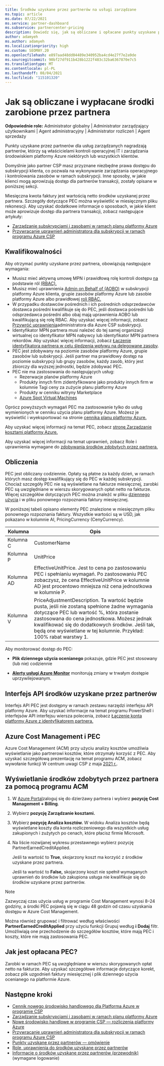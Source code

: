 ```yaml
---
title: Środków uzyskane przez partnerów na usługi zarządzane
ms.topic: article
ms.date: 07/22/2021
ms.service: partner-dashboard
ms.subservice: partnercenter-pricing
description: Dowiedz się, jak są obliczane i opłacane punkty uzyskane przez partnerów firmy Microsoft dla usług zarządzanych oraz jak upewnić się, że masz odpowiednie uprawnienia.
author: adamyeh
ms.author: adamyeh
ms.localizationpriority: high
ms.custom: SEOMAY.20
ms.openlocfilehash: e897aad48dd04489e340952ba4cd4e27f7e2a9de
ms.sourcegitcommit: 90bf27df911b428b1222f483c32ba6367870e7c5
ms.translationtype: MT
ms.contentlocale: pl-PL
ms.lasthandoff: 08/04/2021
ms.locfileid: "115101320"
---
```

# <a name="how-the-partner-earned-credit-is-calculated-and-paid"></a>Jak są obliczane i wypłacane środki zarobione przez partnera

**Odpowiednie role:** Administrator globalny | Administrator zarządzający użytkownikami | Agent administracyjny | Administrator rozliczeń | Agent sprzedaży

Punkty uzyskane przez partnerów dla usług zarządzanych nagradzają partnerów, którzy są właścicielami kontroli operacyjnej IT i zarządzania środowiskiem platformy Azure niektórych lub wszystkich klientów. 

Domyślnie jako partner CSP masz przyznane niezbędne prawa dostępu do subskrypcji klienta, co pozwala na wykonywanie zarządzania operacyjnego i kontrolowania zasobów w ramach subskrypcji. Inne sposoby, w jakie klienci mogą aprowizują dostęp dla partnerów transakcji, zostały opisane w poniższej sekcji.

Miesięczna kwota faktury jest wartością netto środków uzyskanej przez partnera. Szczegóły dotyczące PEC można wyświetlić w miesięcznym pliku rekonescji. Aby uzyskać dodatkowe informacje o sposobach, w jakie klient może aprowizuje dostęp dla partnera transakcji, zobacz następujące artykuły:

- [Zarządzanie subskrypcjami i zasobami w ramach planu platformy Azure](azure-plan-manage.md)
- [Przywracanie uprawnień administratora dla subskrypcji w ramach programu Azure CSP](/revoke-reinstate-csp.md)

## <a name="eligibility"></a>Kwalifikowalności

Aby otrzymać punkty uzyskane przez partnera, obowiązują następujące wymagania:

- Musisz mieć aktywną umowę MPN i prawidłową rolę kontroli dostępu [na](azure-roles-perms-pec.md) podstawie ról [(RBAC).](/azure/role-based-access-control/overview)
- Musisz mieć uprawnienia [Admin on Behalf of (AOBO)](https://channel9.msdn.com/Series/cspdev/Module-11-Admin-On-Behalf-Of-AOBO) w subskrypcji platformy Azure klienta, grupie zasobów platformy Azure lub zasobie platformy Azure albo prawidłowej [roli RBAC.](azure-roles-perms-pec.md)
- W przypadku dostawców pośrednich i ich pośrednich odsprzedawców dostawca pośredni kwalifikuje się do PEC, jeśli dostawca pośredni lub odsprzedawca pośredni albo obaj mają uprawnienia AOBO lub kwalifikującą się rolę RBAC. Aby uzyskać więcej informacji, zobacz [Przywróć uprawnienia](revoke-reinstate-csp.md)administratora dla Azure CSP subskrypcji.
- Identyfikator MPN partnera musi należeć do tej samej organizacji wirtualnej co identyfikator MPN nabywcy lub identyfikator MPN partnera rekordów. Aby uzyskać więcej informacji, zobacz [Łączenie identyfikatora partnera w celu śledzenia wpływu na delegowane zasoby](/azure/lighthouse/how-to/partner-earned-credit).
- PEC jest zdobywany na poziomie zasobów platformy Azure, grupie zasobów lub subskrypcji. Jeśli partner ma prawidłowy dostęp na poziomie subskrypcji lub grupy zasobów, każdy zasób, który jest zbiorczy dla wyższej jednostki, będzie zdobywać PEC.
- PEC nie ma zastosowania do następujących usług:
    - Rezerwacje planów platformy Azure
    - Produkty innych firm zidentyfikowane jako produkty innych firm w kolumnie Tagi ceny za zużycie planu platformy Azure
    - Produkty w cenniku witryny Marketplace
    - [Azure Spot Virtual Machines](https://partner.microsoft.com/resources/collection/azure-spot-in-csp#/)

Oprócz powyższych wymagań PEC ma zastosowanie tylko do usług wymienionych w cenniku użycia planu platformy Azure. Możesz je wyświetlić i wyeksportować na stronie [cennika planu platformy Azure.](https://partner.microsoft.com/commerce/sales)

Aby uzyskać więcej informacji na temat PEC, zobacz [stronę Zarządzanie kosztami platformy Azure.](/azure/cost-management-billing/costs/get-started-partners)

Aby uzyskać więcej informacji na temat uprawnień, zobacz Role i uprawnienia wymagane do [zdobywania środków zdobytych przez partnera.](azure-roles-perms-pec.md)

## <a name="calculation"></a>Obliczenia

PEC jest obliczany codziennie. Opłaty są płatne za każdy dzień, w ramach których masz dostęp kwalifikujący się do PEC w każdej subskrypcji. Chociaż szczegóły PEC nie są wyświetlane na fakturze miesięcznej, zarobki PEC są uwzględniane w wierszu skorygowanych opłat netto na fakturze. Więcej szczegółów dotyczących PEC można znaleźć w pliku [dziennego użycia](daily-rated-usage-recon-files.md) i w pliku ponownego rozpoznania faktury miesięcznej.

W poniższej tabeli opisano elementy PEC znalezione w miesięcznym pliku ponownego rozpoznania faktury. Wszystkie wartości są w USD, jak pokazano w kolumnie AI, PricingCurrency (CenyCurrency).

| Kolumna  | Opis  |
| --------  | -------  |
| Kolumna C  | CustomerName  |
| Kolumna P | UnitPrice |
| Kolumna AD | EffectiveUnitPrice. Jest to cena po zastosowaniu PEC i spełnianiu wymagań. Po zastosowaniu PEC zobaczysz, że cena EffectiveUnitPrice w kolumnie AD jest procentowo mniejsza niż cena jednostkowa w kolumnie P.   |
| Kolumna V  | PriceAdjustmentDescription. Ta wartość będzie pusta, jeśli nie zostaną spełnione żadne wymagania dotyczące PEC lub wartość %, która zostanie zastosowana do cena jednostkowa. Możesz jednak kwalifikować się do dodatkowych środków. Jeśli tak, będą one wyświetlane w tej kolumnie. Przykład: 100% rabat warstwy 1.   |

Aby monitorować dostęp do PEC:

- **Plik dziennego użycia ocenianego** pokazuje, gdzie PEC jest stosowany (lub nie) codziennie

- [**Alerty usługi Azure Monitor**](azure-plan-manage.md) monitorują zmiany w trwałym dostępie uprzywilejowanym.

## <a name="partner-earned-credit-api"></a>Interfejs API środków uzyskane przez partnerów

Interfejs API PEC jest dostępny w ramach zestawu narzędzi interfejsu API platformy Azure. Aby uzyskać informacje na temat programu PowerShell i interfejsów API interfejsu wiersza polecenia, zobacz [Łączenie konta platformy Azure z identyfikatorem partnera.](/azure/cost-management-billing/manage/link-partner-id)

## <a name="azure-cost-management-and-pec"></a>Azure Cost Management i PEC

Azure Cost Management (ACM) przy użyciu analizy kosztów umożliwia wyświetlanie jako partnerowi kosztów, które otrzymały korzyść z PEC. Aby uzyskać szczegółową prezentację na temat programu ACM, zobacz wywołanie funkcji W centrum uwagi CSP z maja [2021 r.](https://commercial_licensing.eventbuilder.com/2021MayCSPSpotlight).

## <a name="use-acm-to-view-your-partner-earned-credit"></a>Wyświetlanie środków zdobytych przez partnera za pomocą programu ACM

1. W [Azure Portal](https://portal.azure.com/)zaloguj się do dzierżawy partnera i wybierz **pozycję Cost Management + Billing**.
2. Wybierz **pozycję Zarządzanie kosztami.**
3. Wybierz **pozycję Analiza kosztów.**
W widoku Analiza kosztów będą wyświetlane koszty dla konta rozliczeniowego dla wszystkich usług zakupionych i zużytych po cenach, które płacisz firmie Microsoft.
4. Na liście rozwijanej wykresu przestawnego wybierz pozycję PartnerEarnedCreditApplied. 

    Jeśli ta wartość to **True**, skojarzony koszt ma korzyść z środków uzyskane przez partnera.

    Jeśli ta wartość to **False,** skojarzony koszt nie spełnił wymaganych uprawnień do środków lub zakupiona usługa nie kwalifikuje się do środków uzyskane przez partnerów.

>[!NOTE]
>Zazwyczaj czas użycia usług w programie Cost Management wynosi 8–24 godziny, a środki PEC pojawią się w ciągu 48 godzin od czasu uzyskania dostępu w Azure Cost Management.

Można również grupować i filtrować według właściwości **PartnerEarnedCreditApplied** przy użyciu funkcji Grupuj według **i** **Dodaj** filtr. Umożliwiają one przechodzenie do szczegółów kosztów, które mają PEC i koszty, które nie mają zastosowania PEC.

## <a name="how-is-pec-paid"></a>Jak jest opłacana PEC?
Zarobki w ramach PEC są uwzględniane w wierszu skorygowanych opłat netto na fakturze. Aby uzyskać szczegółowe informacje dotyczące korekt, zobacz plik uzgodnień faktury miesięcznej i plik dziennego użycia ocenianego na platformie Azure.

## <a name="next-steps"></a>Następne kroki

- [Cennik nowego środowisko handlowego dla Platforma Azure w programie CSP](azure-plan-price-list.md)
- [Zarządzanie subskrypcjami i zasobami w ramach planu platformy Azure](azure-plan-manage.md)
- [Nowe środowisko handlowe w programie CSP — rozliczenia platformy Azure](azure-plan-billing.md)
- [Przywracanie uprawnień administratora dla subskrypcji w ramach programu Azure CSP](revoke-reinstate-csp.md)
- [Punkty uzyskane przez partnerów — omówienie](partner-earned-credit.md)
- [Role, uprawnienia do środków uzyskane przez partnerów](azure-roles-perms-pec.md)
- [Informacje o środków uzyskane przez partnerów (przewodnik)](https://partner.microsoft.com/resources/detail/understanding-partner-earned-credit-pdf) (wymagane logowanie)